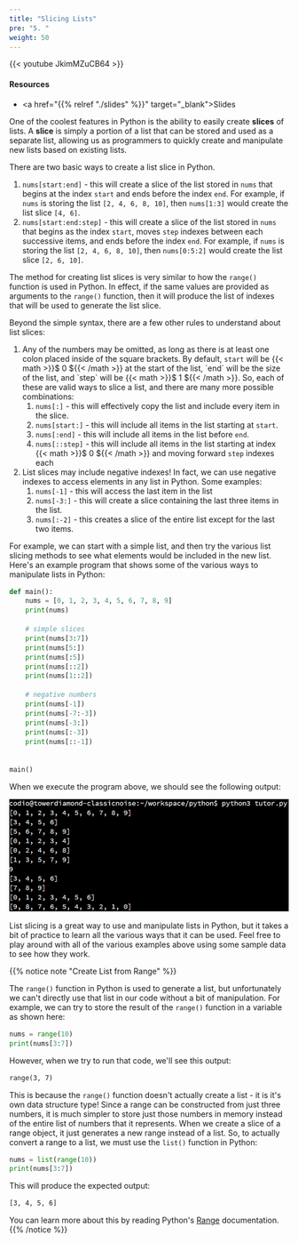 ```yaml
---
title: "Slicing Lists"
pre: "5. "
weight: 50
---
```


{{< youtube JkimMZuCB64  >}}

<!-- Old: uDBm9JVNyBs -->

#### Resources

* <a href="{{% relref "./slides" %}}" target="_blank">Slides</a>

One of the coolest features in Python is the ability to easily create **slices** of lists. A **slice** is simply a portion of a list that can be stored and used as a separate list, allowing us as programmers to quickly create and manipulate new lists based on existing lists.

There are two basic ways to create a list slice in Python.

1. `nums[start:end]` - this will create a slice of the list stored in `nums` that begins at the index `start` and ends before the index `end`. For example, if `nums` is storing the list `[2, 4, 6, 8, 10]`, then `nums[1:3]` would create the list slice `[4, 6]`. 
1. `nums[start:end:step]` - this will create a slice of the list stored in `nums` that begins as the index `start`, moves `step` indexes between each successive items, and ends before the index `end`. For example, if `nums` is storing the list `[2, 4, 6, 8, 10]`, then `nums[0:5:2]` would create the list slice `[2, 6, 10]`. 

The method for creating list slices is very similar to how the `range()` function is used in Python. In effect, if the same values are provided as arguments to the `range()` function, then it will produce the list of indexes that will be used to generate the list slice.

Beyond the simple syntax, there are a few other rules to understand about list slices:

1. Any of the numbers may be omitted, as long as there is at least one colon placed inside of the square brackets. By default, `start` will be {{< math >}}$ 0 ${{< /math >}} at the start of the list, `end` will be the size of the list, and `step` will be {{< math >}}$ 1 ${{< /math >}}. So, each of these are valid ways to slice a list, and there are many more possible combinations:
    1. `nums[:]` - this will effectively copy the list and include every item in the slice.
    1. `nums[start:]` - this will include all items in the list starting at `start`.
    1. `nums[:end]` - this will include all items in the list before `end`.
    1. `nums[::step]` - this will include all items in the list starting at index {{< math >}}$ 0 ${{< /math >}} and moving forward `step` indexes each 
1. List slices may include negative indexes! In fact, we can use negative indexes to access elements in any list in Python. Some examples:
    1. `nums[-1]` - this will access the last item in the list
    1. `nums[-3:]` - this will create a slice containing the last three items in the list. 
    1. `nums[:-2]` - this creates a slice of the entire list except for the last two items. 

For example, we can start with a simple list, and then try the various list slicing methods to see what elements would be included in the new list. Here's an example program that shows some of the various ways to manipulate lists in Python:

```python
def main():
    nums = [0, 1, 2, 3, 4, 5, 6, 7, 8, 9]
    print(nums)

    # simple slices
    print(nums[3:7])
    print(nums[5:])
    print(nums[:5])
    print(nums[::2])
    print(nums[1::2])

    # negative numbers
    print(nums[-1])
    print(nums[-7:-3])
    print(nums[-3:])
    print(nums[:-3])
    print(nums[::-1])


main()
```

When we execute the program above, we should see the following output:

![Output 2](/images/07/output2.png?classes=border,shadow)

List slicing is a great way to use and manipulate lists in Python, but it takes a bit of practice to learn all the various ways that it can be used. Feel free to play around with all of the various examples above using some sample data to see how they work. 

{{% notice note "Create List from Range" %}}

The `range()` function in Python is used to generate a list, but unfortunately we can't directly use that list in our code without a bit of manipulation. For example, we can try to store the result of the `range()` function in a variable as shown here:

```python
nums = range(10)
print(nums[3:7])
```

However, when we try to run that code, we'll see this output:

```tex
range(3, 7)
```

This is because the `range()` function doesn't actually create a list - it is it's own data structure type! Since a range can be constructed from just three numbers, it is much simpler to store just those numbers in memory instead of the entire list of numbers that it represents. When we create a slice of a range object, it just generates a new range instead of a list. So, to actually convert a range to a list, we must use the `list()` function in Python:

```python
nums = list(range(10))
print(nums[3:7])
```

This will produce the expected output:

```tex
[3, 4, 5, 6]
```

You can learn more about this by reading Python's [Range](https://docs.python.org/3/library/stdtypes.html#range) documentation. 
{{% /notice %}}
